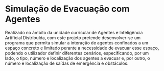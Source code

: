 # Simulação de Evacuação com Agentes

Realizado no âmbito da unidade curricular de Agentes e Inteligência Artificial Distribuída, com este projeto pretende desenvolver-se um programa que permita simular a interação de agentes confinados a um espaço concreto e limitado perante a necessidade de evacuar esse espaço, podendo o utilizador definir diferentes cenários, especificando, por um lado, o tipo, número e localização dos agentes a evacuar e, por outro, o número e localização de saídas de emergência e obstáculos.


